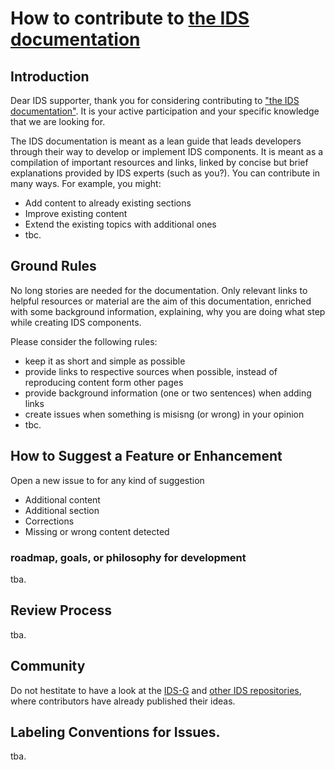 # How to contribute to [the IDS documentation](https://github.com/International-Data-Spaces-Association/idsa/blob/documentation-IDS/documentation/README.md)
## Introduction
Dear IDS supporter, thank you for considering contributing to ["the IDS documentation"](https://github.com/International-Data-Spaces-Association/idsa/blob/documentation-IDS/documentation/README.md). It is your active participation and your specific knowledge that we are looking for.

The IDS documentation is meant as a lean guide that leads developers through their way to develop or implement IDS components. 
It is meant as a compilation of important resources and links, linked by concise but brief explanations provided by IDS experts (such as you?).
You can contribute in many ways. For example, you might: 
- Add content to already existing sections
- Improve existing content
- Extend the existing topics with additional ones
- tbc.
## Ground Rules
No long stories are needed for the documentation. Only relevant links to helpful resources or material are the aim of this documentation, enriched with some background information, explaining, why you are doing what step while creating IDS components. 

Please consider the following rules:
- keep it as short and simple as possible
- provide links to respective sources when possible, instead of reproducing content form other pages
- provide background information (one or two sentences) when adding links
- create issues when something is misisng (or wrong) in your opinion
- tbc.
## How to Suggest a Feature or Enhancement
Open a new issue to for any kind of suggestion
- Additional content
- Additional section
- Corrections
- Missing or wrong content detected
### roadmap, goals, or philosophy for development
tba.
## Review Process
tba.
## Community
Do not hestitate to have a look at the [IDS-G](https://github.com/International-Data-Spaces-Association/IDS-G) and [other IDS repositories](https://github.com/International-Data-Spaces-Association), where contributors have already published their ideas.
## Labeling Conventions for Issues.
tba.
